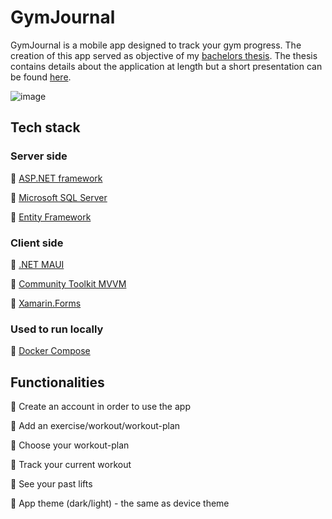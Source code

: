 # GymJournal

GymJournal is a mobile app designed to track your gym progress. The creation of this app served as objective of my [bachelors thesis](https://github.com/marian222200/GymJournal/blob/main/LIC.pdf). The thesis contains details about the application at length but a short presentation can be found [here](https://github.com/marian222200/GymJournal/blob/main/GymJournal.pptx).

![image](https://github.com/marian222200/GymJournal/assets/30511514/112a47d3-52b9-4a59-b175-cdf7fa6a7956)

## Tech stack

### Server side
🔹 [ASP.NET framework](https://dotnet.microsoft.com/en-us/apps/aspnet)

🔹 [Microsoft SQL Server](https://www.microsoft.com/en-us/sql-server)

🔹 [Entity Framework](https://learn.microsoft.com/en-us/ef/)

### Client side
🔹 [.NET MAUI](https://learn.microsoft.com/en-us/dotnet/maui/what-is-maui)

🔹 [Community Toolkit MVVM](https://learn.microsoft.com/en-us/dotnet/communitytoolkit/mvvm/)

🔹 [Xamarin.Forms](https://dotnet.microsoft.com/en-us/apps/xamarin/xamarin-forms)

### Used to run locally
🔹 [Docker Compose](https://docs.docker.com/compose/)

## Functionalities

🔹 Create an account in order to use the app

🔹 Add an exercise/workout/workout-plan

🔹 Choose your workout-plan

🔹 Track your current workout

🔹 See your past lifts

🔹 App theme (dark/light) - the same as device theme
